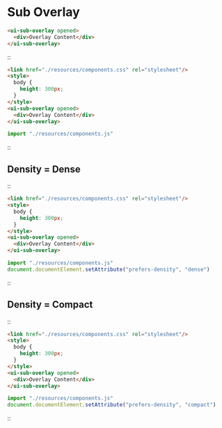 <!--
type: page
title: Sub Overlay
location: ./components/sub-overlay
layout: default
-->

# Sub Overlay

```html
<ui-sub-overlay opened>
  <div>Overlay Content</div>
</ui-sub-overlay>
```

::
```html
<link href="./resources/components.css" rel="stylesheet"/>
<style>
  body {
    height: 300px;
  }
</style>
<ui-sub-overlay opened>
  <div>Overlay Content</div>
</ui-sub-overlay>
```
```js
import "./resources/components.js"
```
::


## Density = Dense
::
```html
<link href="./resources/components.css" rel="stylesheet"/>
<style>
  body {
    height: 300px;
  }
</style>
<ui-sub-overlay opened>
  <div>Overlay Content</div>
</ui-sub-overlay>
```
```js
import "./resources/components.js"
document.documentElement.setAttribute("prefers-density", "dense")
```
::

## Density = Compact
::
```html
<link href="./resources/components.css" rel="stylesheet"/>
<style>
  body {
    height: 300px;
  }
</style>
<ui-sub-overlay opened>
  <div>Overlay Content</div>
</ui-sub-overlay>
```
```js
import "./resources/components.js"
document.documentElement.setAttribute("prefers-density", "compact")
```
::